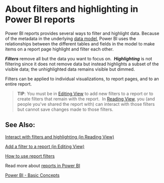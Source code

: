 ﻿<properties 
   pageTitle="About filters and highlighting in Power BI reports"
   description="About filters and highlighting in Power BI reports"
   services="powerbi" 
   documentationCenter="" 
   authors="mihart" 
   manager="mblythe" 
   editor=""
   tags=""/>
 
<tags
   ms.service="powerbi"
   ms.devlang="NA"
   ms.topic="article"
   ms.tgt_pltfrm="NA"
   ms.workload="powerbi"
   ms.date="10/14/2015"
   ms.author="mihart"/>
# About filters and highlighting in Power BI reports

Power BI reports provides several ways to filter and highlight data. Because of the metadata in the underlying [data model](https://support.office.com/article/Create-a-Data-Model-in-Excel-87e7a54c-87dc-488e-9410-5c75dbcb0f7b?ui=en-US&rs=en-US&ad=US), Power BI uses the relationships between the different tables and fields in the model to make items on a report page highlight and filter each other.

***Filters*** remove all but the data you want to focus on.  ***Highlighting*** is not filtering since it does not remove data but instead highlights a subset of the visible data; the unhighlighted data remains visible but dimmed.

Filters can be applied to individual visualizations, to report pages, and to an entire report. 

>**TIP**: You must be in [Editing View](powerbi-service-interact-with-a-report-in-editing-view.md) to add new filters to a report or to create filters that remain with the report.  In [Reading View](powerbi-service-interact-with-a-report-in-reading-view.md), you (and people you've shared the report with) can interact with those filters but cannot save changes made to those filters.


## See Also:

[Interact with filters and highlighting (in Reading View)](powerbi-service-interact-with-a-report-in-reading-view.md)

[Add a filter to a report (in Editing View)](powerbi-service-add-a-filter-to-a-report.md)

[How to use report filters](powerbi-service-how-to-use-a-report-filter.md)

Read more about [reports in Power BI](powerbi-service-reports.md)

[Power BI - Basic Concepts](powerbi-service-basic-concepts.md)*﻿*

